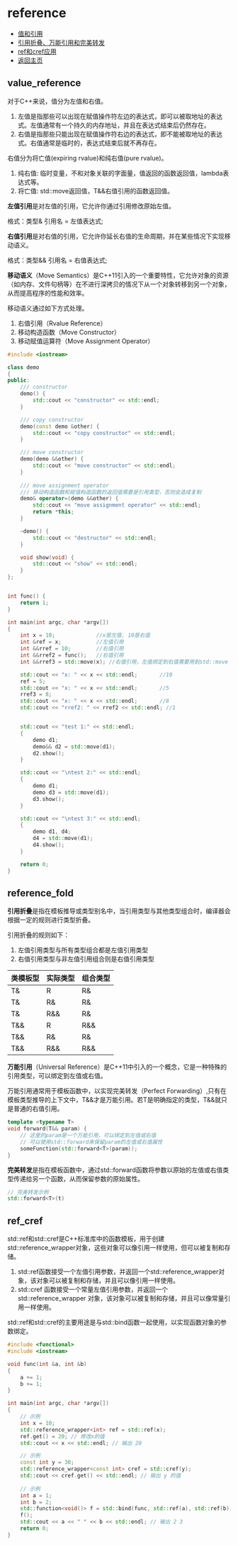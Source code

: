# reference

- [值和引用](#value_reference)
- [引用折叠、万能引用和完美转发](#reference_fold)
- [ref和cref应用](#ref_cref)
- [返回主页](../../README.md)

## value_reference

对于C++来说，值分为左值和右值。

1. 左值是指那些可以出现在赋值操作符左边的表达式，即可以被取地址的表达式。左值通常有一个持久的内存地址，并且在表达式结束后仍然存在。
2. 右值是指那些只能出现在赋值操作符右边的表达式，即不能被取地址的表达式。右值通常是临时的，表达式结束后就不再存在。

右值分为将亡值(expiring rvalue)和纯右值(pure rvalue)。

1. 纯右值: 临时变量，不和对象关联的字面量，值返回的函数返回值，lambda表达式等。
2. 将亡值: std::move返回值，T&&右值引用的函数返回值。

**左值引用**是对左值的引用，它允许你通过引用修改原始左值。

格式：类型& 引用名 = 左值表达式;

**右值引用**是对右值的引用，它允许你延长右值的生命周期，并在某些情况下实现移动语义。

格式：类型&& 引用名 = 右值表达式;

**移动语义**（Move Semantics）是C++11引入的一个重要特性，它允许对象的资源（如内存、文件句柄等）在不进行深拷贝的情况下从一个对象转移到另一个对象，从而提高程序的性能和效率。

移动语义通过如下方式处理。

1. 右值引用（Rvalue Reference）
2. 移动构造函数（Move Constructor）
3. 移动赋值运算符（Move Assignment Operator）

```cpp
#include <iostream>

class demo
{
public:
    /// constructor
    demo() {
        std::cout << "constructor" << std::endl;
    }

    /// copy constructor
    demo(const demo &other) {
        std::cout << "copy constructor" << std::endl;
    }

    /// move constructor
    demo(demo &&other) {
        std::cout << "move constructor" << std::endl;
    }
    
    /// move assignment operator
    /// 移动构造函数和赋值构造函数的返回值需要是引用类型，否则会造成复制
    demo& operator=(demo &&other) {
        std::cout << "move assignment operator" << std::endl;
        return *this;
    }

    ~demo() {
        std::cout << "destructor" << std::endl;
    }

    void show(void) {
        std::cout << "show" << std::endl;
    }
};


int func() {
    return 1;
}

int main(int argc, char *argv[]) 
{
    int x = 10;             //x是左值, 10是右值
    int &ref = x;           //左值引用
    int &&rref = 10;        //右值引用
    int &&rref2 = func();   //右值引用
    int &&rref3 = std::move(x); //右值引用，左值绑定到右值需要用到std::move

    std::cout << "x: " << x << std::endl;       //10
    ref = 5;
    std::cout << "x: " << x << std::endl;       //5
    rref3 = 8;
    std::cout << "x: " << x << std::endl;       //8
    std::cout << "rref2: " << rref2 << std::endl; //1


    std::cout << "test 1:" << std::endl;
    {
        demo d1;
        demo&& d2 = std::move(d1);
        d2.show();
    }

    std::cout << "\ntest 2:" << std::endl;
    {
        demo d1;
        demo d3 = std::move(d1);
        d3.show();
    }

    std::cout << "\ntest 3:" << std::endl;
    {
        demo d1, d4;
        d4 = std::move(d1);
        d4.show();
    }

    return 0;
}
```

## reference_fold

**引用折叠**是指在模板推导或类型别名中，当引用类型与其他类型组合时，编译器会根据一定的规则进行类型折叠。

引用折叠的规则如下：

1. 左值引用类型与所有类型组合都是左值引用类型
2. 右值引用类型与非左值引用组合则是右值引用类型

| 类模板型 | 实际类型 | 组合类型 |
| --- | --- | --- |
| T& | R | R& |
| T& | R& | R& |
| T& | R&& | R& |
| T&& | R | R&& |
| T&& | R& | R& |
| T&& | R&& | R&& |

**万能引用**（Universal Reference）是C++11中引入的一个概念，它是一种特殊的引用类型，可以绑定到左值或右值。

万能引用通常用于模板函数中，以实现完美转发（Perfect Forwarding）,只有在模板类型推导的上下文中，T&&才是万能引用。若T是明确指定的类型，T&&就只是普通的右值引用。

```cpp
template <typename T>
void forward(T&& param) {
    // 这里的param是一个万能引用，可以绑定到左值或右值
    // 可以使用std::forward来保留param的左值或右值属性
    someFunction(std::forward<T>(param));
}
```

**完美转发**是指在模板函数中，通过std::forward函数将参数以原始的左值或右值类型传递给另一个函数，从而保留参数的原始属性。

```cpp
// 完美转发示例
std::forward<T>(t)
```

## ref_cref

std::ref和std::cref是C++标准库中的函数模板，用于创建std::reference_wrapper对象，这些对象可以像引用一样使用，但可以被复制和存储。

1. std::ref函数接受一个左值引用参数，并返回一个std::reference_wrapper对象，该对象可以被复制和存储，并且可以像引用一样使用。
2. std::cref 函数接受一个常量左值引用参数，并返回一个 std::reference_wrapper 对象，该对象可以被复制和存储，并且可以像常量引用一样使用。

std::ref和std::cref的主要用途是与std::bind函数一起使用，以实现函数对象的参数绑定。

```cpp
#include <functional>
#include <iostream>

void func(int &a, int &b)
{
    a += 1;
    b += 1;
}

int main(int argc, char *argv[]) 
{
    // 示例
    int x = 10;
    std::reference_wrapper<int> ref = std::ref(x);
    ref.get() = 20; // 修改x的值
    std::cout << x << std::endl; // 输出 20

    // 示例
    const int y = 30;
    std::reference_wrapper<const int> cref = std::cref(y);
    std::cout << cref.get() << std::endl; // 输出 y 的值
    
    // 示例
    int a = 1;
    int b = 2;
    std::function<void()> f = std::bind(func, std::ref(a), std::ref(b));
    f();
    std::cout << a << " " << b << std::endl; // 输出 2 3
    return 0;
}
```
